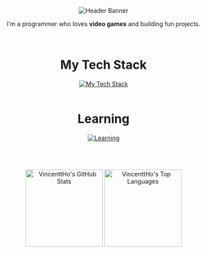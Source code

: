 <p align="center">
  <img src="https://capsule-render.vercel.app/api?type=waving&height=300&color=timeGradient&text=Hi%20there,%20I%27m%20VincenttHo&textBg=false&fontColor=ffffff&animation=fadeIn&reversal=false&section=header" alt="Header Banner"/>
</p>

<div align="center">

I'm a programmer who loves **video games** and building fun projects.

</div>

<br/>

<div align="center">
  <h1>My Tech Stack</h1>
  <a href="https://skillicons.dev">
    <img src="https://skillicons.dev/icons?i=java,kotlin,python,js,ts" alt="My Tech Stack"/>
  </a>
</div>

<br/>

<div align="center">
  <h1>Learning</h1>
  <a href="https://skillicons.dev">
    <img src="https://skillicons.dev/icons?i=unity,unreal" alt="Learning"/>
  </a>
</div>

<br/>
<br/>
<br/>

<p align="center">
  <img height="180em" src="https://github-readme-stats.vercel.app/api?username=VincenttHo&show_icons=true&theme=radical" alt="VincenttHo's GitHub Stats"/>
  <img height="180em" src="https://github-readme-stats.vercel.app/api/top-langs/?username=VincenttHo&layout=compact&langs_count=8&theme=radical&hide_border=true&exclude_repo=astrbot_prompts_collection,ravenote,virus-bar_u_faq,home" alt="VincenttHo's Top Languages"/>
</p>
